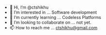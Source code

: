 - 👋 Hi, I’m @ctshikhu
- 👀 I’m interested in ... Software development
- 🌱 I’m currently learning ... Codeless Platforms
- 💞️ I’m looking to collaborate on ... not yet.
- 📫 How to reach me ... ctshikhu@gmail.com

<!---
ctshikhu/ctshikhu is a ✨ special ✨ repository because its `README.md` (this file) appears on your GitHub profile.
You can click the Preview link to take a look at your changes.
--->
